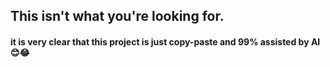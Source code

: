 ## This isn't what you're looking for.

#### it is very clear that this project is just copy-paste and 99% assisted by AI 😊😂
